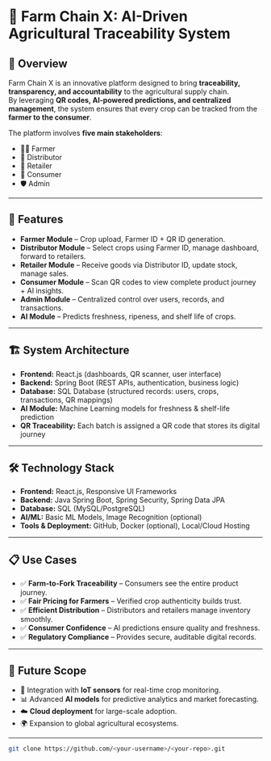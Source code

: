 # 🌾 Farm Chain X: AI-Driven Agricultural Traceability System

## 📌 Overview
Farm Chain X is an innovative platform designed to bring **traceability, transparency, and accountability** to the agricultural supply chain.  
By leveraging **QR codes, AI-powered predictions, and centralized management**, the system ensures that every crop can be tracked from the **farmer to the consumer**.  

The platform involves **five main stakeholders**:  
- 👨‍🌾 Farmer  
- 🚚 Distributor  
- 🏬 Retailer  
- 🛒 Consumer  
- 🛡️ Admin  

---

## 🚀 Features
- **Farmer Module** – Crop upload, Farmer ID + QR ID generation.  
- **Distributor Module** – Select crops using Farmer ID, manage dashboard, forward to retailers.  
- **Retailer Module** – Receive goods via Distributor ID, update stock, manage sales.  
- **Consumer Module** – Scan QR codes to view complete product journey + AI insights.  
- **Admin Module** – Centralized control over users, records, and transactions.  
- **AI Module** – Predicts freshness, ripeness, and shelf life of crops.  

---

## 🏗️ System Architecture
- **Frontend:** React.js (dashboards, QR scanner, user interface)  
- **Backend:** Spring Boot (REST APIs, authentication, business logic)  
- **Database:** SQL Database (structured records: users, crops, transactions, QR mappings)  
- **AI Module:** Machine Learning models for freshness & shelf-life prediction  
- **QR Traceability:** Each batch is assigned a QR code that stores its digital journey  

---

## 🛠️ Technology Stack
- **Frontend:** React.js, Responsive UI Frameworks  
- **Backend:** Java Spring Boot, Spring Security, Spring Data JPA  
- **Database:** SQL (MySQL/PostgreSQL)  
- **AI/ML:** Basic ML Models, Image Recognition (optional)  
- **Tools & Deployment:** GitHub, Docker (optional), Local/Cloud Hosting  

---

## 📋 Use Cases
- ✅ **Farm-to-Fork Traceability** – Consumers see the entire product journey.  
- ✅ **Fair Pricing for Farmers** – Verified crop authenticity builds trust.  
- ✅ **Efficient Distribution** – Distributors and retailers manage inventory smoothly.  
- ✅ **Consumer Confidence** – AI predictions ensure quality and freshness.  
- ✅ **Regulatory Compliance** – Provides secure, auditable digital records.  

---

## 🔮 Future Scope
- 🌱 Integration with **IoT sensors** for real-time crop monitoring.  
- 📊 Advanced **AI models** for predictive analytics and market forecasting.  
- ☁️ **Cloud deployment** for large-scale adoption.  
- 🌍 Expansion to global agricultural ecosystems.  

---


   ```bash
   git clone https://github.com/<your-username>/<your-repo>.git
